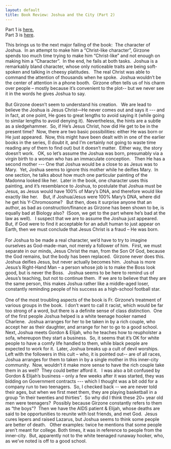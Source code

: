 ```yaml
---
layout: default
title: Book Review: Joshua and the City (Part 2)
---
```


  <p>Part 1 is <a href="http://honestillusion.com/blogs/blog_0/archive/2004/04/10/202.aspx">here.</a><br />Part 3 is <a href="http://honestillusion.com/blogs/blog_0/archive/2004/04/10/204.aspx">here</a>.</p>
  <p class="MsoNormal" style="margin:0in 0in 0pt;">This brings us to the next major failing of the book:<span>  </span>The character of Joshua.<span>  </span>In an attempt to make him a “Christ-like character”, Girzone spends too much time trying to make him “Christ-like” and not enough on making him a “Character”.<span>  </span>In the end, he fails at both tasks.<span>  </span>Joshua is a remarkably bland character, whose only noticeable traits are being soft-spoken and talking in cheesy platitudes.<span>   </span>The real Christ was able to command the attention of thousands when he spoke.<span>  </span>Joshua wouldn’t be the center of attention in a phone booth.<span>  </span>Girzone often tells us of his charm over people – mostly because it’s convenient to the plot-- but we never see it in the words he gives Joshua to say. </p>
  <p class="MsoNormal" style="margin:0in 0in 0pt;"> </p>
  <p class="MsoNormal" style="margin:0in 0in 0pt;">But Girzone doesn’t seem to understand his creation.<span>   </span>We are lead to believe the Joshua is Jesus Christ—He never comes out and says it --- and in fact, at one point, He goes to great lengths to avoid saying it (while going to similar lengths to avoid denying it).<span>  </span>Nevertheless, the hints are a subtle as a sledgehammer.<span>  </span>So, if He’s Jesus Christ, how did He get to be in the present time?<span>  </span>Now, there are two basic possibilities: either He was born or He just appeared.<span>  </span>Now, this might have been dealt with in one of the earlier books in the series, (I doubt it, and I’m certainly not going to waste time reading any of them to find out) but it doesn’t matter.<span>  </span>Either way, the story doesn’t work.<span>   </span>OK, so let’s assume the Joshua was born, presumably via a virgin birth to a woman who has an immaculate conception. <span>  </span>Then He has a second mother --- One that Joshua would be a close to as Jesus was to Mary.<span>  </span>Yet, Joshua seems to ignore this mother while he deifies Mary.<span>  </span>In one section, he talks about how much one particular painting of the Madonna looked like her.<span>  </span>Later in the book, one character uses this painting, and it’s resemblance to Joshua, to postulate that Joshua must be Jesus, as Jesus would have 100% of Mary’s DNA, and therefore would like exactly like her.<span>    </span>But, if Joshua/Jesus were 100% Mary’s DNA, where did he get his Y-Chromosome?<span>   </span>But then, does it surprise anyone that an author, as bad as construction/finance as Girzone has been shown to be, is equally bad at Biology also?<span>  </span>(Soon, we get to the part where he’s bad at the law as well).<span>   </span>I suspect that we are to assume the Joshua just appeared.<span>  </span>But, if God were to find it acceptable for an adult human to just appear on Earth, then we must conclude that Jesus Christ is a fraud – He was born.<span>  </span></p>
  <p class="MsoNormal" style="margin:0in 0in 0pt;"> </p>
  <p class="MsoNormal" style="margin:0in 0in 0pt;">For Joshua to be made a real character, we’d have to try to imagine ourselves as God-made-man, not merely a follower of him.<span>  </span>First, we must separate in our minds, Jesus Christ the man, from the Son Of God, because the God remains, but the body has been replaced.<span>  </span>Girzone never does this.<span>  </span>Joshua deifies Jesus, but never actually becomes him.<span>  </span>Joshua is more Jesus’s Right-Hand Man – a person whose job is to make the Boss look good, but is never the Boss.<span>   </span>Joshua seems to be here to remind us of Jesus’s teaching, but not to continue them.<span>  </span>If we are to believe that they are the same person, this makes Joshua rather like a middle-aged loser, constantly reminding people of his success as a high-school football star.</p>
  <p class="MsoNormal" style="margin:0in 0in 0pt;"> </p>
  <p class="MsoNormal" style="margin:0in 0in 0pt;">One of the most troubling aspects of the book is Fr. Girzone’s treatment of various groups in the book.<span>  </span>I don’t want to call it racist, which would be far too strong of a word, but there is a definite sense of class distinction.<span>  </span>One of the first people Joshua helped is a white teenage hooker named Charlene.<span>  </span>Joshua arranges for her to be taken in by a rich couple, who accept her as their daughter, and arrange for her to go to a good school.<span>  </span>Next, Joshua meets Gordon &amp; Elijah, who he teaches how to reupholster a sofa, whereupon they start a business.<span>  </span>So, it seems that it’s OK for white people to have a comfy life handled to them, while black people are expected to work for it.<span>  </span>Later, Joshua breaks up a cult of devil worships.<span>  </span>Left with the followers in this cult – who, it is pointed out-- are of all races, Joshua arranges for them to taken in by a single mother in this inner-city community.<span>  </span>Now, wouldn’t it make more sense to have the rich couple take them in as well?<span>  </span>They could better afford it.<span>  </span><span> </span>I was also a bit confused by Gordon &amp; Elijah’s business – only a few weeks after it was started, they was bidding on Government contracts --- which I thought was a bit odd for a company run to two teenagers.<span>  </span>So, I checked back -- we are never told their ages, but when we first meet them, they are playing basketball in a group “in their twenties and thirties”.<span>  </span>So why did I think these 20+ year old men were teenagers?<span>  </span>Possibly because Girzone constantly refers to them as “the boys”?<span>  </span>Then we have the AIDS patient &amp; Elijah, whose deaths are said to be opportunities to reunite with lost friends, and met God.<span>  </span>Jesus cures lepers and raised Lazarus, but Joshua seems to think some people are better of death.<span>  </span><span> </span>Other examples: twice he mentions that some people aren’t meant for college. Both times, it was in reference to people from the inner-city.<span>  </span>But, apparently not to the white teenaged runaway hooker, who, as we’ve noted is off to a good school.</p>
  <p class="MsoNormal" style="margin:0in 0in 0pt;"> </p>
  <p> </p>